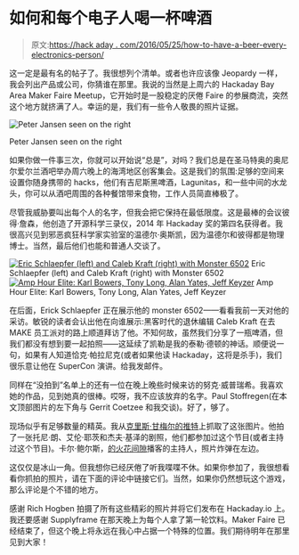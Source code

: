 # 如何和每个电子人喝一杯啤酒

> 原文:[https://hack aday . com/2016/05/25/how-to-have-a-beer-every-electronics-person/](https://hackaday.com/2016/05/25/how-to-have-a-beer-with-every-electronics-person/)

这一定是最有名的帖子了。我很想列个清单。或者也许应该像 Jeopardy 一样，我会列出产品或公司，你猜谁在那里。我说的当然是上周六的 Hackaday Bay Area Maker Faire Meetup，它开始时是一股稳定的厌倦 Faire 的参展商流，突然这个地方就挤满了人。幸运的是，我们有一些令人敬畏的照片证据。

![Peter Jansen seen on the right](../Images/91df29fef07b487e7f20b34c99d8d3db.png)

Peter Jansen seen on the right

如果你做一件事三次，你就可以开始说“总是”，对吗？我们总是在圣马特奥的奥尼尔爱尔兰酒吧举办周六晚上的海湾地区创客集会。这是我们的氛围:足够的空间来设置你随身携带的 hacks，他们有吉尼斯黑啤酒，Lagunitas，和一些中间的水龙头，你可以从酒吧周围的各种餐馆带来食物，工作人员简直棒极了。

尽管我威胁要叫出每个人的名字，但我会把它保持在最低限度。这是最棒的会议彼得·詹森，他创造了开源科学三录仪，2014 年 Hackaday 奖的第四名获得者。我很高兴见到邪恶疯狂科学家实验室的温德尔·奥斯凯，因为温德尔和彼得都是物理博士。当然，最后他们也能和普通人交谈了。

 [![Eric Schlaepfer (left) and Caleb Kraft (right) with Monster 6502](../Images/92c45692f7b25109e5e0b38c1373506c.png "2016-bamf-meetup-monster-6502-eric-schlaepfer-caleb-kraft")](https://hackaday.com/2016/05/25/how-to-have-a-beer-with-every-electronics-person/2016-bamf-meetup-monster-6502-eric-schlaepfer-caleb-kraft/) Eric Schlaepfer (left) and Caleb Kraft (right) with Monster 6502 [![Amp Hour Elite: Karl Bowers, Tony Long, Alan Yates, Jeff Keyzer](../Images/83a10b72dff706dbe0863766d21b0613.png "2016-bamf-meetup-amp-hour-elite")](https://hackaday.com/2016/05/25/how-to-have-a-beer-with-every-electronics-person/2016-bamf-meetup-amp-hour-elite/) Amp Hour Elite: Karl Bowers, Tony Long, Alan Yates, Jeff Keyzer

在后面，Erick Schlaepfer 正在展示他的 monster 6502——看看我前一天对他的采访。敏锐的读者会认出他在向谁展示:黑客时代的退休编辑 Caleb Kraft 在去 MAKE 员工派对的路上顺道拜访了他。不知何故，虽然我们分享了一瓶啤酒，但我们都没有想到要一起拍照——这延续了凯勒是我的泰勒·德顿的神话。顺便说一句，如果有人知道恰克·帕拉尼克(或者如果他读 Hackaday，这将是杀手)，我们很乐意让他在 SuperCon 演讲。给我发邮件。

同样在“没拍到”名单上的还有一位在晚上晚些时候来访的努克·威普瑞希。我喜欢她的作品，见到她真的很棒。哎呀，我不应该放弃的名字。Paul Stoffregen(在本文顶部图片的左下角与 Gerrit Coetzee 和我交谈)。好了，够了。

现场似乎有足够数量的精英。我从[克里斯·甘梅尔的推特](https://twitter.com/Chris_Gammell/status/734244632901521408)上抓取了这张图片。他拍了一张托尼·朗、艾伦·耶茨和杰夫·基泽的剧照，他们都参加过这个节目(或者主持过这个节目)。卡尔·鲍尔斯，[的火花间隙](http://thesparkgap.net/)播客的主持人，照片炸弹在左边。

这仅仅是冰山一角。但我想你已经厌倦了听我喋喋不休。如果你参加了，我很想看看你抓拍的照片，请在下面的评论中链接它们。当然，如果你仍然想玩这个游戏，那么评论是个不错的地方。

感谢 Rich Hogben 拍摄了所有这些精彩的照片并将它们发布在 Hackaday.io 上。我还要感谢 Supplyframe 在那天晚上为每个人拿了第一轮饮料。Maker Faire 已经结束了，但这个晚上将永远在我心中占据一个特殊的位置。我们期待明年在那里见到大家！